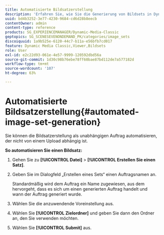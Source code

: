 ```yaml
---
title: Automatisierte Bildsatzerstellung
description: 'Erfahren Sie, wie Sie die Generierung von Bildsets in Dynamic Media Classic automatisieren. '
uuid: bd4b3252-3e77-4230-9684-cd6d28b8eecb
contentOwner: admin
content-type: reference
products: SG_EXPERIENCEMANAGER/Dynamic-Media-Classic
geptopics: SG_SCENESEVENONDEMAND_PK/categories/image_sets
discoiquuid: 1a9b525e-6120-44c7-b11a-e56bfb7cd017
feature: Dynamic Media Classic,Viewer,Bildsets
role: User
exl-id: e2c22d93-061e-4e57-9999-120592dbd56a
source-git-commit: 1d30c98b76ebe78ff60bae87bd112de7a577182d
workflow-type: tm+mt
source-wordcount: '107'
ht-degree: 63%

---
```


# Automatisierte Bildsatzerstellung{#automated-image-set-generation}

<!-- 

Comment Type: remark
Last Modified By: 
Last Modified Date: 

<p>New for 6.5</p>

 -->

Sie können die Bildsatzerstellung als unabhängigen Auftrag automatisieren, der nicht von einem Upload abhängig ist.

**So automatisieren Sie einen Bildsatz:**

1. Gehen Sie zu **[!UICONTROL Datei]** > **[!UICONTROL Erstellen Sie einen Satz]**.
1. Geben Sie im Dialogfeld „Erstellen eines Sets“ einen Auftragsnamen an.

   Standardmäßig wird dem Auftrag ein Name zugewiesen, aus dem hervorgeht, dass es sich um einen generierten Auftrag handelt und wann der Auftrag generiert wurde.

1. Wählen Sie die anzuwendende Voreinstellung aus.
1. Wählen Sie **[!UICONTROL Zielordner]** und geben Sie dann den Ordner an, den Sie verwenden möchten.
1. Wählen Sie **[!UICONTROL Submit]** aus.
